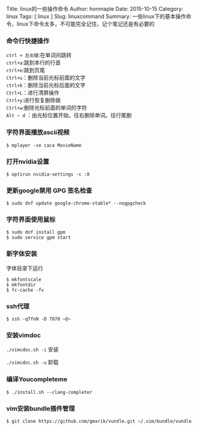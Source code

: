 Title: linux的一些操作命令
Author: honmaple 
Date: 2015-10-15
Category: linux
Tags: [ linux ]
Slug: linuxcommand
Summary: 一些linux下的基本操作命令，linux下命令太多，不可能完全记住，记个笔记还是有必要的

### 命令行快捷操作
`ctrl + 左右键`:在单词间跳转  
`ctrl+a`:跳到本行的行首  
`ctrl+e`:跳到页尾  
`Ctrl+u`：删除当前光标前面的文字  
`ctrl+k`：删除当前光标后面的文字  
`Ctrl+L`：进行清屏操作  
`Ctrl+y`:进行恢复删除做  
`Ctrl+w`:删除光标前面的单词的字符  
`Alt – d` ：由光标位置开始，往右删除单词。往行尾删  

### 字符界面播放ascii视频
```
$ mplayer -vo caca MovieName
```

### 打开nvidia设置
```
$ optirun nvidia-settings -c :8
```

### 更新google禁用 GPG 签名检查
```
$ sudo dnf update google-chrome-stable* --nogpgcheck
```

### 字符界面使用鼠标
```
$ sudo dnf install gpm
$ sudo service gpm start
```

### 新字体安装  
字体目录下运行
```
$ mkfontscale
$ mkfontdir
$ fc-cache -fv
```

### ssh代理
```
$ ssh -qTfnN -D 7070 ~@~
```

### 安装vimdoc

`./vimcdoc.sh -i` 安装

`./vimcdoc.sh -u` 卸载

### 编译Youcompleteme
```
$ ./install.sh --clang-completer
```

### vim安装bundle插件管理
```
$ git clone https://github.com/gmarik/vundle.git ~/.vim/bundle/vundle
```

